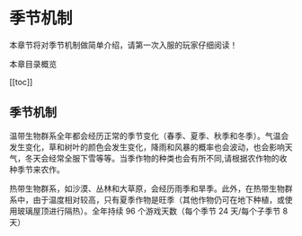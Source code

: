 # 季节机制

本章节将对季节机制做简单介绍，请第一次入服的玩家仔细阅读！

本章目录概览

[[toc]]



## 季节机制

温带生物群系全年都会经历正常的季节变化（春季、夏季、秋季和冬季）。气温会发生变化，草和树叶的颜色会发生变化，降雨和风暴的概率也会波动，也会影响天气，冬天会经常全服下雪等等。当季作物的种类也会有所不同,请根据农作物的收种季节来农作。

热带生物群系，如沙漠、丛林和大草原，会经历雨季和旱季。此外，在热带生物群系中，由于温度相对较高，只有夏季作物是旺季（其他作物仍可在地下种植，或使用玻璃屋顶进行隔热）。全年持续 96 个游戏天数（每个季节 24 天/每个子季节 8 天）
